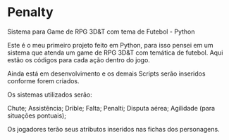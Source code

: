 # Penalty
Sistema para Game de RPG 3D&amp;T com tema de Futebol - Python

Este é o meu primeiro projeto feito em Python, para isso pensei em um sistema que atenda um game de RPG 3D&T com temática de futebol. Aqui estão os códigos para cada ação dentro do jogo.

Ainda está em desenvolvimento e os demais Scripts serão inseridos conforme forem criados.

Os sistemas utilizados serão:

Chute;
Assistência;
Drible;
Falta;
Penalti;
Disputa aérea;
Agilidade (para situações pontuais);

Os jogadores terão seus atributos inseridos nas fichas dos personagens.
